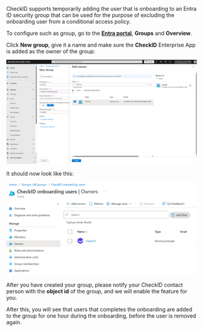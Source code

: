 CheckID supports temporarily adding the user that is onboarding to an Entra ID security group that can be used for the purpose of excluding the onboarding user from a conditional access policy.

To configure such as group, go to the [**Entra portal**](https://entra.microsoft.com), **Groups** and **Overview**.

Click **New group**, give it a name and make sure the **CheckID** Enterprise App is added as the owner of the group:

![alt text](image.png)

It should now look like this:

![alt text](image-1.png)

After you have created your group, please notify your CheckID contact person with the **object id** of the group, and we will enable the feature for you.

After this, you will see that users that completes the onboarding are added to the group for one hour during the onboarding, before the user is removed again.